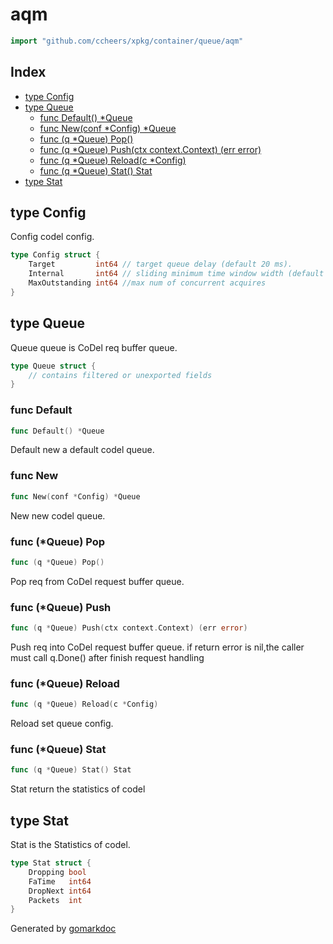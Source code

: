 <!-- Code generated by gomarkdoc. DO NOT EDIT -->

# aqm

```go
import "github.com/ccheers/xpkg/container/queue/aqm"
```

## Index

- [type Config](<#type-config>)
- [type Queue](<#type-queue>)
  - [func Default() *Queue](<#func-default>)
  - [func New(conf *Config) *Queue](<#func-new>)
  - [func (q *Queue) Pop()](<#func-queue-pop>)
  - [func (q *Queue) Push(ctx context.Context) (err error)](<#func-queue-push>)
  - [func (q *Queue) Reload(c *Config)](<#func-queue-reload>)
  - [func (q *Queue) Stat() Stat](<#func-queue-stat>)
- [type Stat](<#type-stat>)


## type Config

Config codel config.

```go
type Config struct {
    Target         int64 // target queue delay (default 20 ms).
    Internal       int64 // sliding minimum time window width (default 500 ms)
    MaxOutstanding int64 //max num of concurrent acquires
}
```

## type Queue

Queue queue is CoDel req buffer queue.

```go
type Queue struct {
    // contains filtered or unexported fields
}
```

### func Default

```go
func Default() *Queue
```

Default new a default codel queue.

### func New

```go
func New(conf *Config) *Queue
```

New new codel queue.

### func \(\*Queue\) Pop

```go
func (q *Queue) Pop()
```

Pop req from CoDel request buffer queue.

### func \(\*Queue\) Push

```go
func (q *Queue) Push(ctx context.Context) (err error)
```

Push req into CoDel request buffer queue. if return error is nil,the caller must call q.Done\(\) after finish request handling

### func \(\*Queue\) Reload

```go
func (q *Queue) Reload(c *Config)
```

Reload set queue config.

### func \(\*Queue\) Stat

```go
func (q *Queue) Stat() Stat
```

Stat return the statistics of codel

## type Stat

Stat is the Statistics of codel.

```go
type Stat struct {
    Dropping bool
    FaTime   int64
    DropNext int64
    Packets  int
}
```



Generated by [gomarkdoc](<https://github.com/princjef/gomarkdoc>)
